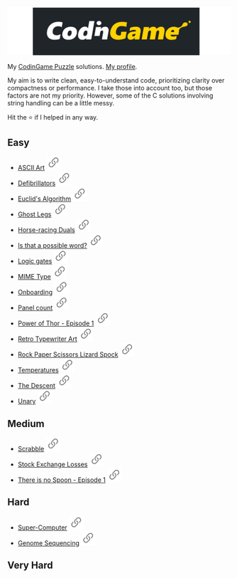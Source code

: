 ![codingame-logo](logo.svg)

My [CodinGame Puzzle](https://www.codingame.com/training) solutions. [My profile](https://www.codingame.com/profile/297979d98289809c8b38c1b396903a6a4266815).

My aim is to write clean, easy-to-understand code, prioritizing clarity over compactness or performance. I take those into account too, but those factors are not my priority. However, some of the C solutions involving string handling can be a little messy.

Hit the ⭐ if I helped in any way.

## Easy
- [ASCII Art](./1-Easy/ASCII%20Art/)                                                        [![url](./url.svg)](https://www.codingame.com/ide/puzzle/ascii-art)
- [Defibrillators](./1-Easy/Defibrillators/)                                                [![url](./url.svg)](https://www.codingame.com/ide/puzzle/defibrillators)
- [Euclid's Algorithm](./1-Easy/Euclid's%20Algorithm/)                                      [![url](./url.svg)](https://www.codingame.com/ide/puzzle/euclids-algorithm)
- [Ghost Legs](./1-Easy/Ghost%20Legs/)                                                      [![url](./url.svg)](https://www.codingame.com/ide/puzzle/ghost-legs)
- [Horse-racing Duals](./1-Easy/Horse-racing%20Duals/)                                      [![url](./url.svg)](https://www.codingame.com/ide/puzzle/horse-racing-duals)
- [Is that a possible word?](./1-Easy/Is%20that%20a%20possible%20word/)                     [![url](./url.svg)](https://www.codingame.com/ide/puzzle/is-that-a-possible-word)
- [Logic gates](./1-Easy/Logic%20gates/)                                                    [![url](./url.svg)](https://www.codingame.com/ide/puzzle/logic-gates)
- [MIME Type](./1-Easy/MIME%20Type/)                                                        [![url](./url.svg)](https://www.codingame.com/ide/puzzle/mime-type)
- [Onboarding](./1-Easy/Onboarding/)                                                        [![url](./url.svg)](https://www.codingame.com/ide/puzzle/onboarding)
- [Panel count](./1-Easy/Panel%20count/)                                                    [![url](./url.svg)](https://www.codingame.com/ide/puzzle/panel-count)
- [Power of Thor - Episode 1](./1-Easy/Power%20of%20Thor%20-%20Episode%201/)                [![url](./url.svg)](https://www.codingame.com/ide/puzzle/power-of-thor-episode-1)
- [Retro Typewriter Art](./1-Easy/Retro%20Typewriter%20Art/)                                [![url](./url.svg)](https://www.codingame.com/ide/puzzle/retro-typewriter-art)
- [Rock Paper Scissors Lizard Spock](./1-Easy/Rock%20Paper%20Scissors%20Lizard%20Spock/)    [![url](./url.svg)](https://www.codingame.com/ide/puzzle/rock-paper-scissors-lizard-spock)
- [Temperatures](./1-Easy/Temperatures/)                                                    [![url](./url.svg)](https://www.codingame.com/ide/puzzle/temperatures)
- [The Descent](./1-Easy/The%20Descent/)                                                    [![url](./url.svg)](https://www.codingame.com/ide/puzzle/the-descent)
- [Unary](./1-Easy/Unary/)                                                                  [![url](./url.svg)](https://www.codingame.com/ide/puzzle/unary)

## Medium
- [Scrabble](./2-Medium/Scrabble/)                                                          [![url](./url.svg)](https://www.codingame.com/ide/puzzle/scrabble)
- [Stock Exchange Losses](./2-Medium/Stock%20Exchange%20Losses/)                            [![url](./url.svg)](https://www.codingame.com/ide/puzzle/stock-exchange-losses)
- [There is no Spoon - Episode 1](./2-Medium/There%20is%20no%20Spoon%20-%20Episode%201/)    [![url](./url.svg)](https://www.codingame.com/ide/puzzle/there-is-no-spoon-episode-1)

## Hard
- [Super-Computer](./3-Hard/Super%20Computer/)                                              [![url](./url.svg)](https://www.codingame.com/ide/puzzle/super-computer)
- [Genome Sequencing](./3-Hard/Genome%20Sequencing/)                                        [![url](./url.svg)](https://www.codingame.com/ide/puzzle/genome-sequencing)

## Very Hard
